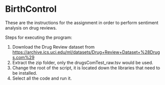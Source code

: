 # BirthControl
These are the instructions for the assignment in order to perform sentiment analysis on drug reviews. 

Steps for executing the program:
1. Download the Drug Review dataset from https://archive.ics.uci.edu/ml/datasets/Drug+Review+Dataset+%28Drugs.com%29
2. Extract the zip folder, only the drugsComTest_raw.tsv would be used.
3. Change the root of the script, it is located down the libraries that need to be installed.
4. Select all the code and run it.
